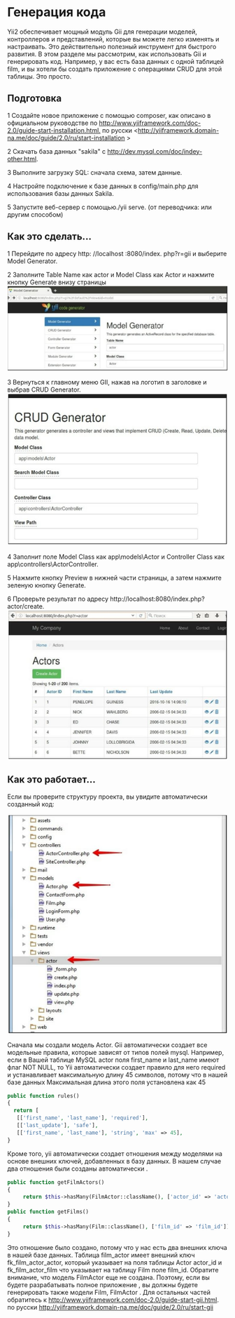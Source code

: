 ﻿Генерация кода
===
Yii2 обеспечивает мощный модуль Gii для генерации моделей, контроллеров и представлений, которые вы можете легко изменять и настраивать. Это действительно полезный инструмент для быстрого  развития.
В этом разделе мы рассмотрим, как использовать Gii и генерировать код. Например, у вас есть база данных с одной таблицей film, и вы хотели бы создать приложение с операциями CRUD для этой таблицы. Это просто.

Подготовка
---
1 Создайте новое приложение с помощью composer, как описано в официальном руководстве по <http://www.yiiframework.com/doc-2.0/guide-start-installation.html.> по русски <http://yiiframework.domain-na.me/doc/guide/2.0/ru/start-installation >

2 Скачать база данных "sakila" c <http://dev.mysql.com/doc/indey-other.html>.

3 Выполните загрузку SQL: сначала схема, затем данные.

4 Настройте подключение к базе данных в config/main.php для использования базы данных Sakila.

5 Запустите веб-сервер с помощью./yii serve. (от переводчика: или другим способом)

Как это сделать...
---
1 Перейдите по адресу http: //localhost :8080/index. php?r=gii и выберите Model Generator.

2 Заполните Table Name как actor и Model Class как Actor и нажмите кнопку Generate внизу страницы
![](img/060_1.jpg)

3  Вернуться к главному меню GII, нажав на логотип в заголовке и выбрав  CRUD Generator.
![](img/061_1.jpg)

4 Заполнит поле Model Class как  app\models\Actor и Controller Class как app\controllers\ActorController.

5  Нажмите кнопку Preview в нижней части страницы, а затем нажмите зеленую кнопку Generate.

6 Проверьте результат по адресу http://localhost:8080/index.php?actor/create.
![](img/062_1.jpg)

Как это работает…
---
Если вы проверите структуру проекта, вы увидите автоматически созданный код:

![](img/063_1.jpg)

Сначала мы создали модель Actor. Gii автоматически создает все модельные правила, которые зависят от типов полей mysql. Например, если в Вашей таблице MySQL actor поля first_name и last_name имеют флаг NOT NULL, то Yii автоматически создает правило для него required и устанавливает максимальную длину 45 символов, потому что в нашей базе данных Максимальная длина этого поля установлена как 45
 ```php
public function rules()
{
   return [
    [['first_name', 'last_name'], 'required'],
    [['last_update'], 'safe'],
    [['first_name', 'last_name'], 'string', 'max' => 45],
}
```
Кроме того, yii автоматически создает отношения между моделями на основе внешних ключей, добавленных в базу данных. В нашем случае два отношения были созданы автоматически .
```php
public function getFilmActors()
{
     return $this->hasMany(FilmActor::className(), ['actor_id' => 'actor_id']);
}
public function getFilms()
{
     return $this->hasMany(Film::className(), ['film_id' => 'film_id'])->viaTable('film_actor', ['actor_id' => 'actor_id']);
}
```
Это отношение было создано, потому что у нас есть два внешних ключа в нашей базе данных. Таблица film_actor имеет внешний ключ fk_film_actor_actor, который указывает на поля таблицы Actor actor_id и fk_film_actor_film что указывает на таблицу  Film поле film_id.
Обратите внимание, что модель FilmActor еще не создана. Поэтому, если вы будете разрабатывать полное приложение , вы должны будете генерировать также модели Film, FilmActor . 
Для остальных частей обратитесь к <http://www.yiiframework.com/doc-2.0/guide-start-gii.html>.  по русски <http://yiiframework.domain-na.me/doc/guide/2.0/ru/start-gii>


